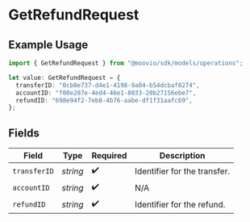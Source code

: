 # GetRefundRequest

## Example Usage

```typescript
import { GetRefundRequest } from "@moovio/sdk/models/operations";

let value: GetRefundRequest = {
  transferID: "0cb0e737-d4e1-4198-9a04-b54dcbaf0274",
  accountID: "f00e207e-4ed4-46e1-8033-20b27156ebe7",
  refundID: "698e94f2-7eb8-4b76-aabe-df1f31aafc69",
};
```

## Fields

| Field                        | Type                         | Required                     | Description                  |
| ---------------------------- | ---------------------------- | ---------------------------- | ---------------------------- |
| `transferID`                 | *string*                     | :heavy_check_mark:           | Identifier for the transfer. |
| `accountID`                  | *string*                     | :heavy_check_mark:           | N/A                          |
| `refundID`                   | *string*                     | :heavy_check_mark:           | Identifier for the refund.   |
